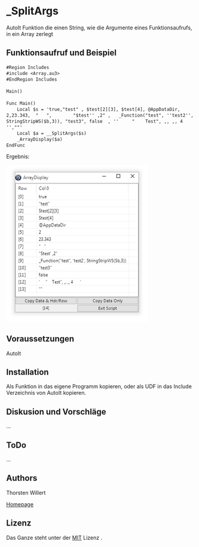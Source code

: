 # \_SplitArgs
AutoIt Funktion die einen String, wie die Argumente eines Funktionsaufrufs, in ein Array zerlegt

## Funktionsaufruf und Beispiel

```autoit
#Region Includes
#include <Array.au3>
#EndRegion Includes

Main()

Func Main()
	Local $s = 'true,"test" , $test[2][3], $test[4], @AppDataDir, 2,23.343,  "   ",        "$test'' ,2" ,   _Function("test", ''test2'', StringStripWS($b,3)), "test3", false  , ''     "    Test", ,, ,, 4      '',""'
	Local $a = __SplitArgs($s)
	_ArrayDisplay($a)
EndFunc  
```

Ergebnis:

![ArrayDisplay](/images/Thorsten_Willert__SplitArgs.png)

## Voraussetzungen

AutoIt


## Installation

Als Funktion in das eigene Programm kopieren, oder als UDF in das Include Verzeichnis von AutoIt kopieren.


## Diskusion und Vorschläge
...

## ToDo
...

## Authors
Thorsten Willert

[Homepage](https://www.thorsten-willert.de/software/autoit/autoit-funktionen/_splitargs)

## Lizenz
Das Ganze steht unter der [MIT](https://github.com/THWillert/HomeMatic_CSS/blob/master/LICENSE) Lizenz
.
